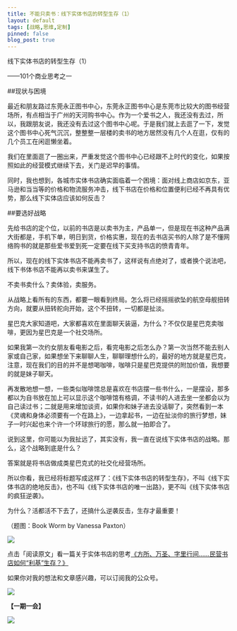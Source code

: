 ```yaml
---
title: 不能只卖书：线下实体书店的转型生存（1）
layout: default
tags: [战略,思维,定制]
pinned: false
blog_post: true
---
```


线下实体书店的转型生存（1）

——101个商业思考之一

##现状与困境

最近和朋友路过东莞永正图书中心，东莞永正图书中心是东莞市比较大的图书经营场所，有点相当于广州的天河购书中心。作为一个爱书之人，我还没有去过，所以，我跟朋友说，我还没有去过这个图书中心呢。于是我们就上去逛了一下，发觉这个图书中心死气沉沉，整整整一层楼的卖书的地方居然没有几个人在逛，仅有的几个员工在闲逛懒坐着。

我们在里面逛了一圈出来，严重发觉这个图书中心已经跟不上时代的变化，如果按照如此的经营模式继续下去，关门是迟早的事情。

同时，我也想到，各城市实体书店确实面临着一个困境：面对线上商店如京东，亚马逊和当当等的价格和物流服务冲击，线下书店在价格和位置便利已经不再具有优势，那么线下实体店应该如何反击？

##要选好战略

先给书店的定个位，以前的书店是以卖书为主，产品单一，但是现在书这种产品满大街都是，手机下单，明日到货，价格实惠，现在的去书店买书的人除了是不懂网络购书的就是那些爱书爱到死一定要在线下买支持书店的愤青青年。

所以，现在的线下实体书店不能再卖书了，这样说有点绝对了，或者换个说法吧，线下书体书店不能再以卖书来谋生了。

不卖书卖什么？卖体验，卖服务。

从战略上看所有的东西，都要一眼看到终局。怎么将已经摇摇欲坠的航空母舰扭转方向，就要从扭转舵向开始，这个不扭转，一切都是扯淡。

星巴克大家知道吧，大家都喜欢在里面聊天装逼，为什么？不仅仅是星巴克卖咖啡，更因为星巴克是一个社交场所。

如果我第一次约女朋友看电影之后，看完电影之后怎么办？第一次当然不能去别人家或自己家，如果想坐下来聊聊人生，聊聊理想什么的，最好的地方就是星巴克，注意，现在我们的目的并不是想喝咖啡，咖啡只是星巴克提供的附加价值，我想要的就是妹子聊天。

再发散地想一想，一些类似咖啡馆总是喜欢在书店摆一些书什么，一是摆设，那多都以为自书放在加上可以显示这个咖啡馆有格调，不读书的人进去坐一坐都会以为自己读过书；二就是用来增加谈资，如果你和妹子进去没话聊了，突然看到一本《灵魂和身体必须要有一个在路上》，一边拿起书，一边在扯淡你的旅行梦想，妹子一时兴起也来个许一个环球旅行的愿，那么就一拍即合了。

说到这里，你可能以为我扯远了，其实没有，我一直在说线下实体书店的战略。那么，这个战略到底是什么？

答案就是将书店做成类星巴克式的社交化经营场所。

所以你看，我已经将标题写成这样了：《线下实体书店的转型生存》，不叫《线下实体书店的绝地反击》，也不叫《线下实体书店的唯一出路》，更不叫《线下实体书店的疯狂逆袭》。

为什么？活都活不下去了，还搞什么逆袭反击，生存才最重要！

（题图：Book Worm by Vanessa Paxton）

![](http://cnfeat.qiniudn.com/mHDSX.png)

点击「阅读原文」看一篇关于实体书店的思考[《方所、万圣、字里行间……民营书店如何“利基”生存？》](http://www.huxiu.com/article/25728/1.html)

如果你对我的想法和文章感兴趣，可以订阅我的公众号。

![](http://cnfeat.qiniudn.com/1000.png)

**【一期一会】**

![](http://cnfeat.qiniudn.com/4ba6200f06c2a07f42f32642d09da76e.jpg)


